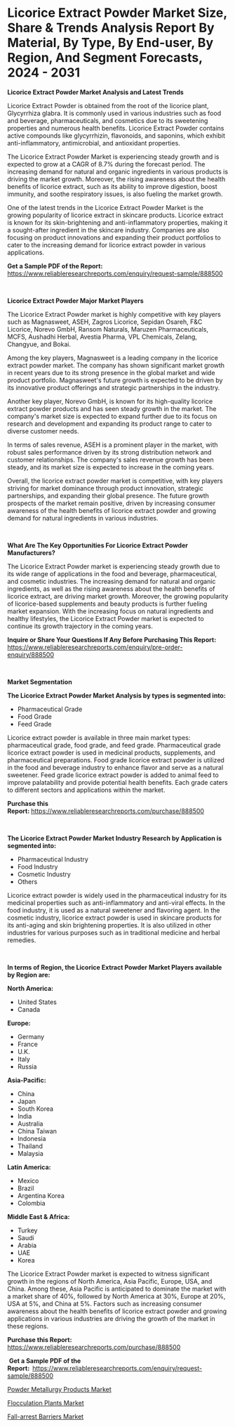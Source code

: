 <p><h1>Licorice Extract Powder Market Size, Share & Trends Analysis Report By Material, By Type, By End-user, By Region, And Segment Forecasts, 2024 - 2031</h1></p><p><strong>Licorice Extract Powder Market Analysis and Latest Trends</strong></p>
<p><p>Licorice Extract Powder is obtained from the root of the licorice plant, Glycyrrhiza glabra. It is commonly used in various industries such as food and beverage, pharmaceuticals, and cosmetics due to its sweetening properties and numerous health benefits. Licorice Extract Powder contains active compounds like glycyrrhizin, flavonoids, and saponins, which exhibit anti-inflammatory, antimicrobial, and antioxidant properties.</p><p>The Licorice Extract Powder Market is experiencing steady growth and is expected to grow at a CAGR of 8.7% during the forecast period. The increasing demand for natural and organic ingredients in various products is driving the market growth. Moreover, the rising awareness about the health benefits of licorice extract, such as its ability to improve digestion, boost immunity, and soothe respiratory issues, is also fueling the market growth.</p><p>One of the latest trends in the Licorice Extract Powder Market is the growing popularity of licorice extract in skincare products. Licorice extract is known for its skin-brightening and anti-inflammatory properties, making it a sought-after ingredient in the skincare industry. Companies are also focusing on product innovations and expanding their product portfolios to cater to the increasing demand for licorice extract powder in various applications.</p></p>
<p><strong>Get a Sample PDF of the Report:&nbsp;</strong> <a href="https://www.reliableresearchreports.com/enquiry/request-sample/888500">https://www.reliableresearchreports.com/enquiry/request-sample/888500</a></p>
<p>&nbsp;</p>
<p><strong>Licorice Extract Powder Major Market Players</strong></p>
<p><p>The Licorice Extract Powder market is highly competitive with key players such as Magnasweet, ASEH, Zagros Licorice, Sepidan Osareh, F&C Licorice, Norevo GmbH, Ransom Naturals, Maruzen Pharmaceuticals, MCFS, Aushadhi Herbal, Avestia Pharma, VPL Chemicals, Zelang, Changyue, and Bokai. </p><p>Among the key players, Magnasweet is a leading company in the licorice extract powder market. The company has shown significant market growth in recent years due to its strong presence in the global market and wide product portfolio. Magnasweet's future growth is expected to be driven by its innovative product offerings and strategic partnerships in the industry.</p><p>Another key player, Norevo GmbH, is known for its high-quality licorice extract powder products and has seen steady growth in the market. The company's market size is expected to expand further due to its focus on research and development and expanding its product range to cater to diverse customer needs.</p><p>In terms of sales revenue, ASEH is a prominent player in the market, with robust sales performance driven by its strong distribution network and customer relationships. The company's sales revenue growth has been steady, and its market size is expected to increase in the coming years.</p><p>Overall, the licorice extract powder market is competitive, with key players striving for market dominance through product innovation, strategic partnerships, and expanding their global presence. The future growth prospects of the market remain positive, driven by increasing consumer awareness of the health benefits of licorice extract powder and growing demand for natural ingredients in various industries.</p></p>
<p>&nbsp;</p>
<p><strong>What Are The Key Opportunities For Licorice Extract Powder Manufacturers?</strong></p>
<p><p>The Licorice Extract Powder market is experiencing steady growth due to its wide range of applications in the food and beverage, pharmaceutical, and cosmetic industries. The increasing demand for natural and organic ingredients, as well as the rising awareness about the health benefits of licorice extract, are driving market growth. Moreover, the growing popularity of licorice-based supplements and beauty products is further fueling market expansion. With the increasing focus on natural ingredients and healthy lifestyles, the Licorice Extract Powder market is expected to continue its growth trajectory in the coming years.</p></p>
<p><strong>Inquire or Share Your Questions If Any Before Purchasing This Report:</strong> <a href="https://www.reliableresearchreports.com/enquiry/pre-order-enquiry/888500">https://www.reliableresearchreports.com/enquiry/pre-order-enquiry/888500</a></p>
<p>&nbsp;</p>
<p><strong>Market Segmentation</strong></p>
<p><strong>The Licorice Extract Powder Market Analysis by types is segmented into:</strong></p>
<p><ul><li>Pharmaceutical Grade</li><li>Food Grade</li><li>Feed Grade</li></ul></p>
<p><p>Licorice extract powder is available in three main market types: pharmaceutical grade, food grade, and feed grade. Pharmaceutical grade licorice extract powder is used in medicinal products, supplements, and pharmaceutical preparations. Food grade licorice extract powder is utilized in the food and beverage industry to enhance flavor and serve as a natural sweetener. Feed grade licorice extract powder is added to animal feed to improve palatability and provide potential health benefits. Each grade caters to different sectors and applications within the market.</p></p>
<p><strong>Purchase this Report:&nbsp;</strong><a href="https://www.reliableresearchreports.com/purchase/888500">https://www.reliableresearchreports.com/purchase/888500</a></p>
<p>&nbsp;</p>
<p><strong>The Licorice Extract Powder Market Industry Research by Application is segmented into:</strong></p>
<p><ul><li>Pharmaceutical Industry</li><li>Food Industry</li><li>Cosmetic Industry</li><li>Others</li></ul></p>
<p><p>Licorice extract powder is widely used in the pharmaceutical industry for its medicinal properties such as anti-inflammatory and anti-viral effects. In the food industry, it is used as a natural sweetener and flavoring agent. In the cosmetic industry, licorice extract powder is used in skincare products for its anti-aging and skin brightening properties. It is also utilized in other industries for various purposes such as in traditional medicine and herbal remedies.</p></p>
<p>&nbsp;</p>
<p><strong>In terms of Region, the Licorice Extract Powder Market Players available by Region are:</strong></p>
<p>
    <p> <strong> North America: </strong>
        <ul>
            <li>United States</li>
            <li>Canada</li>
        </ul>
        </p> 
    <p> <strong> Europe: </strong>
        <ul>
            <li>Germany</li>
            <li>France</li>
            <li>U.K.</li>
            <li>Italy</li>
            <li>Russia</li>
        </ul>
        </p> 
    <p> <strong> Asia-Pacific: </strong>
        <ul>
            <li>China</li>
            <li>Japan</li>
            <li>South Korea</li>
            <li>India</li>
            <li>Australia</li>
            <li>China Taiwan</li>
            <li>Indonesia</li>
            <li>Thailand</li>
            <li>Malaysia</li>
        </ul>
        </p> 
    <p> <strong> Latin America: </strong>
        <ul>
            <li>Mexico</li>
            <li>Brazil</li>
            <li>Argentina Korea</li>
            <li>Colombia</li>
        </ul>
        </p> 
    <p> <strong> Middle East & Africa: </strong>
        <ul>
            <li>Turkey</li>
            <li>Saudi</li>
            <li>Arabia</li>
            <li>UAE</li>
            <li>Korea</li>
        </ul>
    </p>
    </p>
<p><p>The Licorice Extract Powder market is expected to witness significant growth in the regions of North America, Asia Pacific, Europe, USA, and China. Among these, Asia Pacific is anticipated to dominate the market with a market share of 40%, followed by North America at 30%, Europe at 20%, USA at 5%, and China at 5%. Factors such as increasing consumer awareness about the health benefits of licorice extract powder and growing applications in various industries are driving the growth of the market in these regions.</p></p>
<p><strong>Purchase this Report: </strong><a href="https://www.reliableresearchreports.com/purchase/888500">https://www.reliableresearchreports.com/purchase/888500</a></p>
<p>&nbsp;<strong>Get a Sample PDF of the Report:&nbsp;&nbsp;</strong><a href="https://www.reliableresearchreports.com/enquiry/request-sample/888500">https://www.reliableresearchreports.com/enquiry/request-sample/888500</a></p>
<p><strong></strong></p>
<p><p><a href="https://github.com/RichRobinson5/Market-Research-Report-List-4/blob/main/powder-metallurgy-products-market.md">Powder Metallurgy Products Market</a></p><p><a href="https://view.publitas.com/reportprime-1/flocculation-plants-market-provides-detailed-segmentation-of-this-market-based-on-type-application-and-region-and-forecast-for-the-period-from-2023-2030/">Flocculation Plants Market</a></p><p><a href="https://view.publitas.com/reportprime-1/fall-arrest-barriers-market-offers-provide-insightful-data-for-the-time-period-from-2023-to-2030-and-also-provide-analysis-based-on-application-type-and-region/">Fall-arrest Barriers Market</a></p></p>